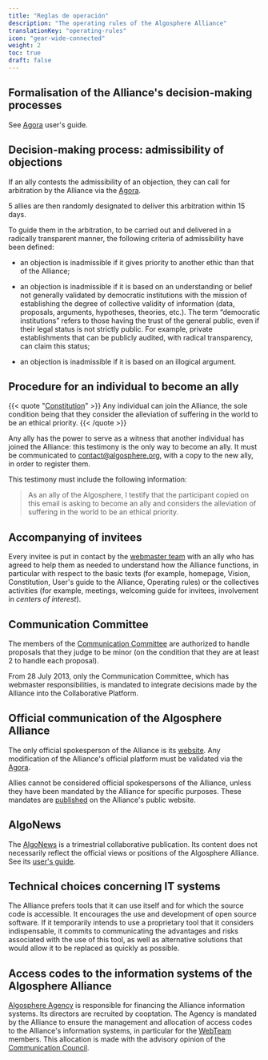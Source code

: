 ```yaml
---
title: "Reglas de operación"
description: "The operating rules of the Algosphere Alliance"
translationKey: "operating-rules"
icon: "gear-wide-connected"
weight: 2
toc: true
draft: false
---
```


## Formalisation of the Alliance's decision-making processes
See [Agora](https://docs.google.com/document/d/17zLxF1WO3YTx4l8Qy2aw2lHm6Dn3q0B2wfofp8EfPqY/edit) user's guide.

## Decision-making process: admissibility of objections
If an ally contests the admissibility of an objection, they can call for arbitration by the Alliance via the [Agora](https://docs.google.com/document/d/17zLxF1WO3YTx4l8Qy2aw2lHm6Dn3q0B2wfofp8EfPqY/edit).

5 allies are then randomly designated to deliver this arbitration within 15 days.

To guide them in the arbitration, to be carried out and delivered in a radically transparent manner, the following criteria of admissibility have been defined:
- an objection is inadmissible if it gives priority to another ethic than that of the Alliance;

- an objection is inadmissible if it is based on an understanding or belief not generally validated by democratic institutions with the mission of establishing the degree of collective validity of information (data, proposals, arguments, hypotheses, theories, etc.). The term “democratic institutions” refers to those having the trust of the general public, even if their legal status is not strictly public. For example, private establishments that can be publicly audited, with radical transparency, can claim this status;

- an objection is inadmissible if it is based on an illogical argument.

## Procedure for an individual to become an ally
{{< quote "[Constitution](/es/informacion/gobernancia/constitucion)" >}}
Any individual can join the Alliance, the sole condition being that they consider the alleviation of suffering in the world to be an ethical priority.
{{< /quote >}}

Any ally has the power to serve as a witness that another individual has joined the Alliance: this testimony is the only way to become an ally. It must be communicated to <a href="mailto:contact@algosphere.org" class="no-external-icon">contact@algosphere.org</a>, with a copy to the new ally, in order to register them.

This testimony must include the following information:
> As an ally of the Algosphere, I testify that the participant copied on this email is asking to become an ally and considers the alleviation of suffering in the world to be an ethical priority.

## Accompanying of invitees
Every invitee is put in contact by the [webmaster team](https://docs.google.com/document/d/1ga_n1CG-no3lGgMFyzWsvisUcyWrDGXLANBvhcGfrz8/edit) with an ally who has agreed to help them as needed to understand how the Alliance functions, in particular with respect to the basic texts (for example, homepage, Vision, Constitution, User's guide to the Alliance, Operating rules) or the collectives activities (for example, meetings, welcoming guide for invitees, involvement in *centers of interest*).

## Communication Committee
The members of the [Communication Committee](https://docs.google.com/document/d/1Zm-MEz1kDwAdGjfblLv5ARnps3QJ2dlMij_4B-KbH5c/edit) are authorized to handle proposals that they judge to be minor (on the condition that they are at least 2 to handle each proposal).

From 28 July 2013, only the Communication Committee, which has webmaster responsibilities, is mandated to integrate decisions made by the Alliance into the Collaborative Platform.

## Official communication of the Algosphere Alliance
The only official spokesperson of the Alliance is its [website](https://algosphere.org/es). Any modification of the Alliance's official platform must be validated via the [Agora](https://docs.google.com/document/d/17zLxF1WO3YTx4l8Qy2aw2lHm6Dn3q0B2wfofp8EfPqY/edit).

Allies cannot be considered official spokespersons of the Alliance, unless they have been mandated by the Alliance for specific purposes. These mandates are [published](/es/informacion/gobernancia/mandatos) on the Alliance's public website.

## AlgoNews
The [AlgoNews](/es/recursos/algonews) is a trimestrial collaborative publication. Its content does not necessarily reflect the official views or positions of the Algosphere Alliance. See its [user's guide](https://docs.google.com/document/d/1DBa1pEdACvb7VH4y945ULfaAWslGkpCQDZjINOb8l6I/edit?pli=1#bookmark=id.fg1tgdjp8aox).

## Technical choices concerning IT systems
The Alliance prefers tools that it can use itself and for which the source code is accessible. It encourages the use and development of open source software. If it temporarily intends to use a proprietary tool that it considers indispensable, it commits to communicating the advantages and risks associated with the use of this tool, as well as alternative solutions that would allow it to be replaced as quickly as possible.

## Access codes to the information systems of the Algosphere Alliance
[Algosphere Agency](https://docs.google.com/document/d/1A_lrVWRrMHbHKMsZskDUaqgCLs9Gk5AaeT5oWyNNAw4/edit) is responsible for financing the Alliance information systems. Its directors are recruited by cooptation. The Agency is mandated by the Alliance to ensure the management and allocation of access codes to the Alliance's information systems, in particular for the [WebTeam](https://docs.google.com/document/d/1ga_n1CG-no3lGgMFyzWsvisUcyWrDGXLANBvhcGfrz8/edit) members. This allocation is made with the advisory opinion of the [Communication Council](https://docs.google.com/document/d/1Zm-MEz1kDwAdGjfblLv5ARnps3QJ2dlMij_4B-KbH5c/edit).
